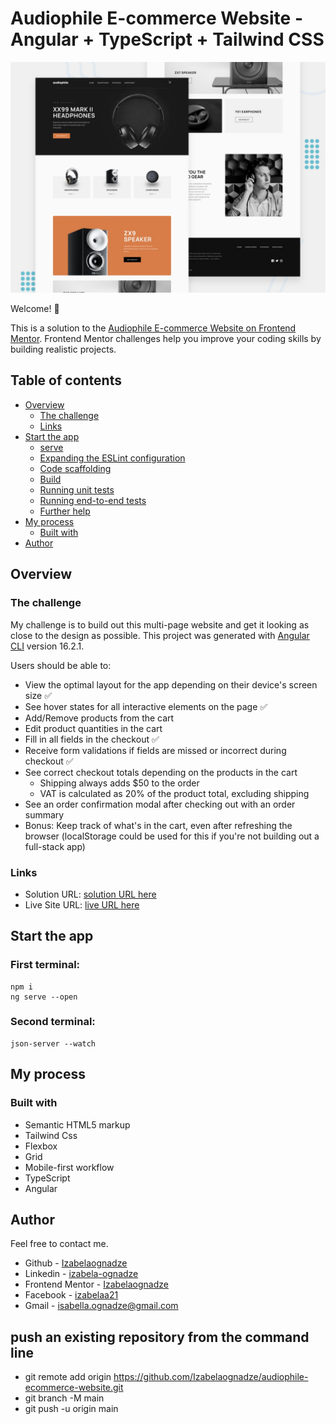 # Audiophile E-commerce Website - Angular + TypeScript + Tailwind CSS

![Audiophile E-commerce Website](./preview.jpg)

Welcome! 👋

This is a solution to the [Audiophile E-commerce Website on Frontend Mentor](https://www.frontendmentor.io/challenges/audiophile-ecommerce-website-C8cuSd_wx). Frontend Mentor challenges help you improve your coding skills by building realistic projects.

## Table of contents

- [Overview](#overview)
  - [The challenge](#the-challenge)
  - [Links](#links)
- [Start the app](#Start-the-app)
  - [serve](#serve)
  - [Expanding the ESLint configuration](#Expanding-the-ESLint-configuration)
  - [Code scaffolding](#Code-scaffolding)
  - [Build](#Build)
  - [Running unit tests](#Running-unit-tests)
  - [Running end-to-end tests](#Running-end-to-end-tests)
  - [Further help](#Further-help)
- [My process](#my-process)
  - [Built with](#built-with)
- [Author](#author)

## Overview

### The challenge

My challenge is to build out this multi-page website and get it looking as close to the design as possible.
This project was generated with [Angular CLI](https://github.com/angular/angular-cli) version 16.2.1.

Users should be able to:

- View the optimal layout for the app depending on their device's screen size ✅
- See hover states for all interactive elements on the page ✅
- Add/Remove products from the cart
- Edit product quantities in the cart
- Fill in all fields in the checkout ✅
- Receive form validations if fields are missed or incorrect during checkout ✅
- See correct checkout totals depending on the products in the cart
  - Shipping always adds $50 to the order
  - VAT is calculated as 20% of the product total, excluding shipping
- See an order confirmation modal after checking out with an order summary
- Bonus: Keep track of what's in the cart, even after refreshing the browser (localStorage could be used for this if you're not building out a full-stack app)

### Links

- Solution URL: [solution URL here](https://github.com/Izabelaognadze/audiophile-ecommerce-website)
- Live Site URL: [live URL here](https://izabelaognadze.github.io/audiophile-ecommerce-website/)

## Start the app

### First terminal:

```shell
npm i
ng serve --open
```

### Second terminal:

```shell
json-server --watch 
```

## My process

### Built with

- Semantic HTML5 markup
- Tailwind Css
- Flexbox
- Grid
- Mobile-first workflow
- TypeScript
- Angular

## Author

Feel free to contact me.

- Github - [Izabelaognadze](https://github.com/Izabelaognadze)
- Linkedin - [izabela-ognadze](https://www.linkedin.com/in/izabela-ognadze/)
- Frontend Mentor - [Izabelaognadze](https://www.frontendmentor.io/profile/Izabelaognadze)
- Facebook - [izabelaa21](https://www.facebook.com/izabelaa21)
- Gmail - [isabella.ognadze@gmail.com](mailto:isabella.ognadze@gmail.com)

## push an existing repository from the command line

- git remote add origin https://github.com/Izabelaognadze/audiophile-ecommerce-website.git
- git branch -M main
- git push -u origin main
